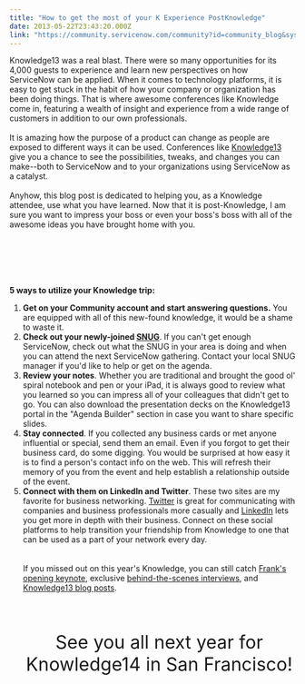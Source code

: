 ```yaml
---
title: "How to get the most of your K Experience PostKnowledge"
date: 2013-05-22T23:43:20.000Z
link: "https://community.servicenow.com/community?id=community_blog&sys_id=d28da669dbd0dbc01dcaf3231f961987"
---
```

<p>Knowledge13 was a real blast. There were so many opportunities for its 4,000 guests to experience and learn new perspectives on how ServiceNow can be applied. When it comes to technology platforms, it is easy to get stuck in the habit of how your company or organization has been doing things. That is where awesome conferences like Knowledge come in, featuring a wealth of insight and experience from a wide range of customers in addition to our own professionals.<br /><br />It is amazing how the purpose of a product can change as people are exposed to different ways it can be used. Conferences like <a title="mmunity.servicenow.com/knowledge13-community-portal" href="http://community.servicenow.com/knowledge13-community-portal">Knowledge13</a> give you a chance to see the possibilities, tweaks, and changes you can make--both to ServiceNow and to your organizations using ServiceNow as a catalyst.<br /><br />Anyhow, this blog post is dedicated to helping you, as a Knowledge attendee, use what you have learned. Now that it is post-Knowledge, I am sure you want to impress your boss or even your boss's boss with all of the awesome ideas you have brought home with you.<br /><br /><br /><center><img  alt="" class="jive-image" src="e29ef402db5013043eb27a9e0f961912.iix" /></center><br /><br /><br /><b>5 ways to utilize your Knowledge trip:</b><br /><ol><li><b>Get on your Community account and start answering questions.</b> You are equipped with all of this new-found knowledge, it would be a shame to waste it.</li><li><b>Check out your newly-joined <a title="mmunity.servicenow.com/og" href="http://community.servicenow.com/og">SNUG</a></b>. If you can't get enough ServiceNow, check out what the SNUG in your area is doing and when you can attend the next ServiceNow gathering. Contact your local SNUG manager if you'd like to help or get on the agenda.</li><li><b>Review your notes</b>. Whether you are traditional and brought the good ol' spiral notebook and pen or your iPad, it is always good to review what you learned so you can impress all of your colleagues that didn't get to go. You can also download the presentation decks on the Knowledge13 portal in the "Agenda Builder" section in case you want to share specific slides.</li><li><b>Stay connected</b>. If you collected any business cards or met anyone influential or special, send them an email. Even if you forgot to get their business card, do some digging. You would be surprised at how easy it is to find a person's contact info on the web. This will refresh their memory of you from the event and help establish a relationship outside of the event.</li><li><b>Connect with them on LinkedIn and Twitter</b>. These two sites are my favorite for business networking. <a title="witter.com/servicenow" href="https://twitter.com/servicenow">Twitter</a> is great for communicating with companies and business professionals more casually and <a title="din.com/company/servicenow" href="www.linkedin.com/company/servicenow">LinkedIn</a> lets you get more in depth with their business. Connect on these social platforms to help transition your friendship from Knowledge to one that can be used as a part of your network every day.</li><li style="list-style: none"><br /><br />If you missed out on this year's Knowledge, you can still catch <a title="t.ly/knowledge13" href="http://bit.ly/knowledge13">Frank's opening keynote</a>, exclusive <a title="nowledge.servicenow.com/k13/hub.do" href="https://knowledge.servicenow.com/k13/hub.do">behind-the-scenes interviews</a>, and <a title="mmunity.servicenow.com/knowledge13-community-portal" href="http://community.servicenow.com/knowledge13-community-portal">Knowledge13 blog posts</a>.<br /><br /><br /><br /><br /><center><font size="6">See you all next year for Knowledge14 in San Francisco!</font></center></li></ol></p>